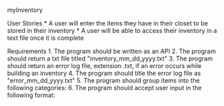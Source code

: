 myInventory

User Stories
    * A user will enter the items they have in their closet to be stored in their inventory
    * A user will be able to access their inventory in a text file once it is complete

Requirements
    1. The program should be written as an API
    2. The program should return a txt file titled "inventory_mm_dd_yyyy.txt"
    3. The program should return an error log file, extension .txt, if an error occurs while building an inventory
    4. The program should title the error log file as "error_mm_dd_yyyy.txt"
    5. The program should group items into the following categories: <base layers> <tops> <outerwear> <bottoms> <accessories> <extras>
    6. The program should accept user input in the following format: <category> <item> <brand> <color>

